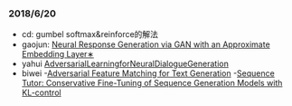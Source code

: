 ### 2018/6/20
- cd: gumbel softmax&reinforce的解法
- gaojun: [Neural Response Generation via GAN with an Approximate Embedding Layer∗](http://aclweb.org/anthology/D17-1065)
- yahui [AdversarialLearningforNeuralDialogueGeneration](https://nlp.stanford.edu/pubs/li2017adversarial.pdf)
- biwei 
  -[Adversarial Feature Matching for Text Generation](https://arxiv.org/pdf/1706.03850.pdf)
  -[Sequence Tutor: Conservative Fine-Tuning of Sequence Generation Models with KL-control](https://arxiv.org/abs/1611.02796)
